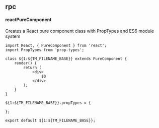 ## rpc
#### reactPureComponent
Creates a React pure component class with PropTypes and ES6 module system
```
import React, { PureComponent } from 'react';
import PropTypes from 'prop-types';

class ${1:${TM_FILENAME_BASE}} extends PureComponent {
	render() {
		return (
			<div>
				$0
			</div>
		);
	}
}

${1:${TM_FILENAME_BASE}}.propTypes = {

};

export default ${1:${TM_FILENAME_BASE}};
```